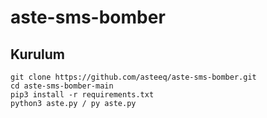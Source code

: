 # aste-sms-bomber


<h2>Kurulum</h2>

```console
git clone https://github.com/asteeq/aste-sms-bomber.git
cd aste-sms-bomber-main
pip3 install -r requirements.txt
python3 aste.py / py aste.py
```
